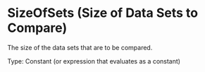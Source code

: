 # SizeOfSets (Size of Data Sets to Compare)

The size of the data sets that are to be compared.

Type: Constant (or expression that evaluates as a constant)
